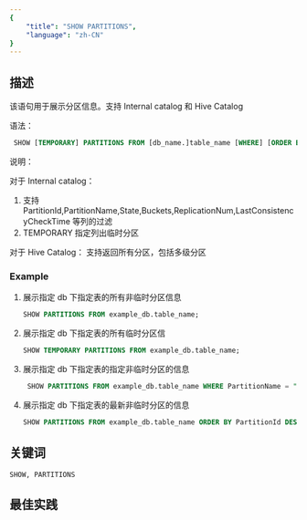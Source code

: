 ```yaml
---
{
    "title": "SHOW PARTITIONS",
    "language": "zh-CN"
}
---
```


<!--
Licensed to the Apache Software Foundation (ASF) under one
or more contributor license agreements.  See the NOTICE file
distributed with this work for additional information
regarding copyright ownership.  The ASF licenses this file
to you under the Apache License, Version 2.0 (the
"License"); you may not use this file except in compliance
with the License.  You may obtain a copy of the License at

  http://www.apache.org/licenses/LICENSE-2.0

Unless required by applicable law or agreed to in writing,
software distributed under the License is distributed on an
"AS IS" BASIS, WITHOUT WARRANTIES OR CONDITIONS OF ANY
KIND, either express or implied.  See the License for the
specific language governing permissions and limitations
under the License.
-->




## 描述

该语句用于展示分区信息。支持 Internal catalog 和 Hive Catalog

语法：

```SQL
 SHOW [TEMPORARY] PARTITIONS FROM [db_name.]table_name [WHERE] [ORDER BY] [LIMIT];
```

说明：

对于 Internal catalog：
1. 支持 PartitionId,PartitionName,State,Buckets,ReplicationNum,LastConsistencyCheckTime 等列的过滤
2. TEMPORARY 指定列出临时分区


对于 Hive Catalog：
支持返回所有分区，包括多级分区


### Example

1. 展示指定 db 下指定表的所有非临时分区信息

    ```SQL
    SHOW PARTITIONS FROM example_db.table_name;
    ```

2. 展示指定 db 下指定表的所有临时分区信

    ```SQL
    SHOW TEMPORARY PARTITIONS FROM example_db.table_name;
    ```

3. 展示指定 db 下指定表的指定非临时分区的信息

    ```SQL
     SHOW PARTITIONS FROM example_db.table_name WHERE PartitionName = "p1";
    ```

4. 展示指定 db 下指定表的最新非临时分区的信息

    ```SQL
    SHOW PARTITIONS FROM example_db.table_name ORDER BY PartitionId DESC LIMIT 1;
    ```

## 关键词

    SHOW, PARTITIONS

## 最佳实践

